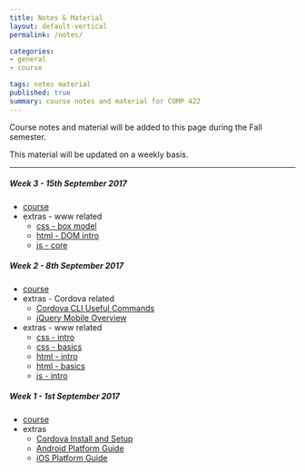 ```yaml
---
title: Notes & Material
layout: default-vertical
permalink: /notes/

categories:
- general
- course

tags: notes material
published: true
summary: course notes and material for COMP 422
---
```


Course notes and material will be added to this page during the Fall semester.

This material will be updated on a weekly basis.

***

<!--

##### Week 15 - 9th December 2016

  * [final report outline](/assets/docs/2016/extras/Comp422-FinalReportOutline-2016.pdf)

##### Week 14 - 2nd December 2016

  * [course](/assets/docs/2016/comp422-week14.pdf)
  * extras
    * [final report outline](/assets/docs/2016/extras/Comp422-FinalReportOutline-2016.pdf)

##### Week 12 - 18th November 2016

  * [course](/assets/docs/2016/comp422-week12.pdf)
  * extras
    * [final report outline](/assets/docs/2016/extras/Comp422-FinalReportOutline-2016.pdf)

##### Week 11 - 11th November 2016

  * [course](/assets/docs/2016/comp422-week11.pdf)
  * extras
    * [Design - User Experience and Interaction](/assets/docs/2016/extras/design-experience-interaction.pdf)

##### Week 10 - 4th November 2016

  * [course](/assets/docs/2016/comp422-week10.pdf)
  * extras
    * [Design and Information Architecture](/assets/docs/2016/extras/design-information-architecture.pdf)

##### Week 9 - 28th October 2016

  * [course](/assets/docs/2016/comp422-week9.pdf)
  * discussion
    * [Design - Part 3](/assets/docs/2016/discussion/422-design-part3.pdf)

##### Week 8 - 21st October 2016

  * [course](/assets/docs/2016/comp422-week8.pdf)
  * discussion
    * [Design - Part 2](/assets/docs/2016/discussion/422-design-part2.pdf)

##### Week 7 - 14th October 2016

  * discussion
    * [Design - Part 1](/assets/docs/2016/discussion/422-design-part1.pdf)

##### Week 5 - 30th September 2016

  * [course](/assets/docs/2016/comp422-week5.pdf)
  * extras
    * [Design and Mockups](/assets/docs/2016/extras/design-mockups.pdf)
    * [Designing our app](/assets/docs/2016/extras/design-our-app.pdf)

##### Week 4 - 23rd September 2016

  * [course](/assets/docs/2016/comp422-week4.pdf)
  * extras
    * [Design and Interface](/assets/docs/2016/extras/design-interface.pdf)

##### Week 3 - 16th September 2016

  * [course](/assets/docs/2016/comp422-week3.pdf)
  * extras
    * [jQuery Mobile - overview](/assets/docs/2016/extras/jquery-mobile-overview.pdf)

-->

##### Week 3 - 15th September 2017

  * [course](/assets/docs/2017/Comp422-week3.pdf)
  * extras - www related
    * [css - box model](/assets/docs/2017/extras/css-box-model.pdf)
    * [html - DOM intro](/assets/docs/2017/extras/html-dom-intro.pdf)
    * [js - core](/assets/docs/2017/extras/js-core.pdf)

##### Week 2 - 8th September 2017

  * [course](/assets/docs/2017/Comp422-week2.pdf)
  * extras - Cordova related
    * [Cordova CLI Useful Commands](/assets/docs/2017/extras/cordova-cli-useful-commands.pdf)
    * [jQuery Mobile Overview](/assets/docs/2017/extras/jquery-mobile-overview.pdf)
  * extras - www related
    * [css - intro](/assets/docs/2017/extras/css-intro.pdf)
    * [css - basics](/assets/docs/2017/extras/css-basics.pdf)
    * [html - intro](/assets/docs/2017/extras/html-intro.pdf)
    * [html - basics](/assets/docs/2017/extras/html-basics.pdf)
    * [js - intro](/assets/docs/2017/extras/js-intro.pdf)

##### Week 1 - 1st September 2017

  * [course](/assets/docs/2017/Comp422-week1.pdf)
  * extras
    * [Cordova Install and Setup](/assets/docs/2017/extras/cordova-install-setup.pdf)
    * [Android Platform Guide](/assets/docs/2017/extras/android-platform-guide.pdf)
    * [iOS Platform Guide](/assets/docs/2017/extras/ios-platform-guide.pdf)
